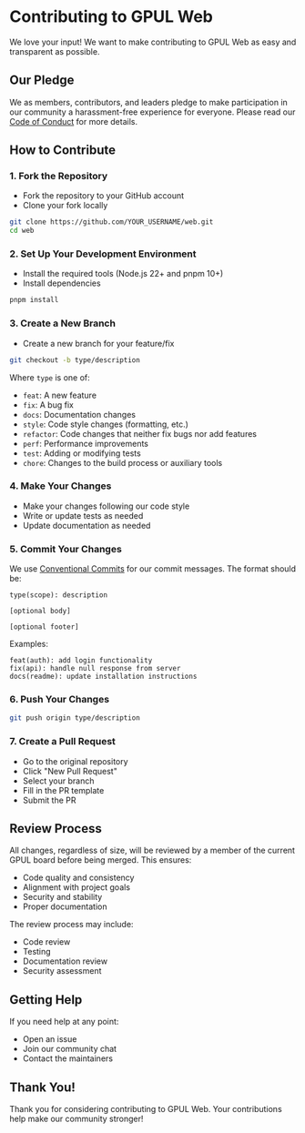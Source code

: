 # Contributing to GPUL Web

We love your input! We want to make contributing to GPUL Web as easy and transparent as possible.

## Our Pledge

We as members, contributors, and leaders pledge to make participation in our community a harassment-free experience for everyone. Please read our [Code of Conduct](CODE_OF_CONDUCT.md) for more details.

## How to Contribute

### 1. Fork the Repository

- Fork the repository to your GitHub account
- Clone your fork locally

```bash
git clone https://github.com/YOUR_USERNAME/web.git
cd web
```

### 2. Set Up Your Development Environment

- Install the required tools (Node.js 22+ and pnpm 10+)
- Install dependencies

```bash
pnpm install
```

### 3. Create a New Branch

- Create a new branch for your feature/fix

```bash
git checkout -b type/description
```

Where `type` is one of:

- `feat`: A new feature
- `fix`: A bug fix
- `docs`: Documentation changes
- `style`: Code style changes (formatting, etc.)
- `refactor`: Code changes that neither fix bugs nor add features
- `perf`: Performance improvements
- `test`: Adding or modifying tests
- `chore`: Changes to the build process or auxiliary tools

### 4. Make Your Changes

- Make your changes following our code style
- Write or update tests as needed
- Update documentation as needed

### 5. Commit Your Changes

We use [Conventional Commits](https://www.conventionalcommits.org/) for our commit messages. The format should be:

```
type(scope): description

[optional body]

[optional footer]
```

Examples:

```
feat(auth): add login functionality
fix(api): handle null response from server
docs(readme): update installation instructions
```

### 6. Push Your Changes

```bash
git push origin type/description
```

### 7. Create a Pull Request

- Go to the original repository
- Click "New Pull Request"
- Select your branch
- Fill in the PR template
- Submit the PR

## Review Process

All changes, regardless of size, will be reviewed by a member of the current GPUL board before being merged. This ensures:

- Code quality and consistency
- Alignment with project goals
- Security and stability
- Proper documentation

The review process may include:

- Code review
- Testing
- Documentation review
- Security assessment

## Getting Help

If you need help at any point:

- Open an issue
- Join our community chat
- Contact the maintainers

## Thank You!

Thank you for considering contributing to GPUL Web. Your contributions help make our community stronger!
